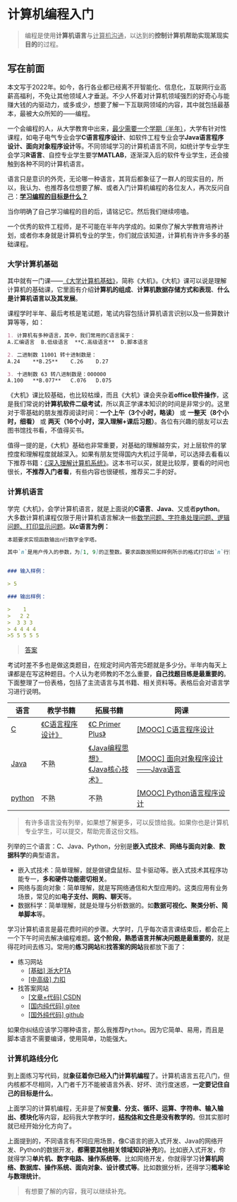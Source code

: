 # 计算机编程入门

> 编程是使用**计算机语言**与<u>计算机沟通</u>，以达到的**控制计算机帮助实现某现实目的**的过程。



## 写在前面

本文写于2022年。如今，各行各业都已经离不开智能化、信息化，互联网行业高薪高福利，不免让其他领域人才垂涎。不少人怀着对计算机领域强烈的好奇心与能赚大钱的内驱动力，或多或少，想要了解一下互联网领域的内容，其中就包括最基本，最被大众所知的——编程。

一个会编程的人，从大学教育中出来，<u>最少需要一个学期（半年）</u>，大学有针对性课程，如电子电气专业会学**C语言程序设计**、如软件工程专业会学**Java语言程序设计、面向对象程序设计**等。不同领域学习的计算机语言不同，如统计学专业学生会学习**R语言**、自控专业学生要学**MATLAB**，逐渐深入后的软件专业学生，还会接触到各种不同的计算机语言。

语言只是意识的外壳，无论哪一种语言，其背后都象征了一群人的现实目的，所以，我认为、也推荐各位想要了解、或者入门计算机编程的各位友人，再次反问自己：<u>**学习编程的目标是什么？**</u>

当你明确了自己学习编程的目的后，请铭记它。然后我们继续唠嗑。



一个优秀的软件工程师，是不可能在半年内学成的。如果你了解大学教育培养计划，或者你本身就是计算机专业的学生，你们就应该知道，计算机有许许多多的基础课程。



### 大学计算机基础

其中就有一门课——[《大学计算机基础》](http://product.dangdang.com/25337911.html)，简称《大机》。《大机》课可以说是理解计算机的基础课，它里面有介绍**计算机的组成**、**计算机数据存储方式和表现**、**什么是计算机语言以及其发展**。

课程学时半年、最后考核是笔试题，笔试内容包括计算机语言识别以及一些算数计算等等，如：

```markdown
1. 计算机有多种语言，其中，我们常用的C语言属于：
A.汇编语言	B.低级语言	**C.高级语言**	D.脚本语言

2. 二进制数 11001 转十进制数是：
A.24	**B.25**	C.26	D.27

3. 十进制数 63 转八进制数是：000000
A.100	**B.077**	C.076	D.075
```

《大机》课比较基础，也比较枯燥，而且《大机》课会夹杂着**office软件操作**，这是我们常说的**计算机软件二级考试**，所以真正学课本知识的时间是非常少的。这里对于零基础的朋友推荐阅读时间：**一个上午（3个小时，略读）** 或 **一整天（8个小时，细看）** 或 **两天（16个小时，深入理解+课后习题）**。各位有兴趣的朋友可以去图书馆找书看，不值得买书。

值得一提的是，《大机》基础也非常重要，对基础的理解越夯实，对上层软件的掌控度和理解程度就越深入。如果有朋友觉得国内大机过于简单，可以选择去看看以下推荐书籍：[《深入理解计算机系统》](http://product.dangdang.com/24106647.html)。这本书可以买，就是比较厚，要看的时间也很长，**不推荐入门者看**，有些内容也很硬核，推荐买二手的好。



### 计算机语言

学完《大机》，会学计算机语言，就是上面说的**C语言**、**Java**、又或者**python**。大多数计算机课程仅限于用计算机语言解决一些<u>数学问题、字符串处理问题、逻辑问题、打印显示问题</u>。**以c语言为例：**

```markdown
本题要求实现函数输出n行数字金字塔。

其中`n`是用户传入的参数，为[1, 9]的正整数。要求函数按照如样例所示的格式打印出`n`行数字金字塔。注意每个数字后面跟一个空格。


### 输入样例：

> 5

### 输出样例：

>    1 
>   2 2 
>  3 3 3 
> 4 4 4 4 
>5 5 5 5 5 
```

> [答案](https://blog.csdn.net/zcolaz/article/details/109208308?ops_request_misc=%257B%2522request%255Fid%2522%253A%2522164411692416780357265800%2522%252C%2522scm%2522%253A%252220140713.130102334..%2522%257D&request_id=164411692416780357265800&biz_id=0&utm_medium=distribute.pc_search_result.none-task-blog-2~all~top_positive~default-1-109208308.pc_search_insert_es_download&utm_term=%E6%95%B0%E5%AD%97%E9%87%91%E5%AD%97%E5%A1%94+&spm=1018.2226.3001.4187)

考试时差不多也是做这类题目，在规定时间内答完5题就是多少分。半年内每天上课都是在写这种题目。个人认为老师教的不怎么重要，**自己找题目练是最重要的**。下面整理了一份表格，包括了主流语言与其书籍、相关资料等。表格后会对语言学习进行说明。

| 语言                                                         | 教学书籍                                                     | 拓展书籍                                                     | 网课                                                         |
| ------------------------------------------------------------ | ------------------------------------------------------------ | ------------------------------------------------------------ | ------------------------------------------------------------ |
| [C]()                                                        | [《C语言程序设计》](http://product.dangdang.com/23194862.html) | [《C Primer Plus》](http://product.dangdang.com/28518608.html) | [[MOOC] C语言程序设计](https://www.icourse163.org/course/ZJU-9001?from=searchPage) |
| [Java](https://github.com/Coveros/helloworld/blob/master/src/main/java/com/coveros/demo/helloworld/HelloWorld.java) | 不熟                                                         | [《Java编程思想》](http://product.dangdang.com/1098353206.html)<br/>[《Java核心技术》](http://product.dangdang.com/28487152.html) | [[MOOC] 面向对象程序设计——Java语言](https://www.icourse163.org/course/zju-1001542001?tid=1001619001) |
| [python](https://gitee.com/mangrovecoder/hello-world/blob/master/src/hello_world.py) | 不熟                                                         | 不熟                                                         | [[MOOC] Python语言程序设计](https://www.icourse163.org/course/BIT-268001?from=searchPage) |

> 有许多语言没有列举，如果想了解更多，可以反馈给我。如果你也是计算机专业学生，可以提交，帮助完善这份文档。

列举的三个语言：C、Java、Python，分别是**嵌入式技术**、**网络与面向对象**、**数据科学**的典型语言。

- 嵌入式技术：简单理解，就是做键盘鼠标、显卡驱动等。嵌入式技术其程序功能专一，**多和硬件功能密切相关**。
- 网络与面向对象：简单理解，就是写网络通信和大型应用的。这类应用有业务场景，常见的如**电子支付、网购、聊天**等。
- 数据科学：简单理解，就是处理与分析数据的。如**数据可视化、聚类分析、简单脚本**等。

学习计算机语言是最花费时间的步骤。大学时，几乎每次语言课结束后，都会花上一个下午时间去解决编程难题。**这个阶段，熟悉语言并解决问题是最重要的**，就是得花时间去练习。常用的**练习网站**和**找答案的网站**我都放下面了：

- 练习网站
  - [[基础] 浙大PTA](https://pintia.cn/)
  - [[中高级] 力扣](https://leetcode-cn.com/)
- 找答案网站
  - [[文章+代码] CSDN](https://www.csdn.net/)
  - [[国内纯代码] gitee](https://gitee.com/)
  - [[国外纯代码] github](https://github.com/)



如果你纠结应该学习哪种语言，那么我推荐`Python`。因为它简单、易用，而且是脚本语言不需要编译，使用简单，功能强大。



### 计算机路线分化

到上面练习写代码，就**象征着你已经入门计算机编程**了。计算机语言五花八门，但内核都不尽相同，入门者千万不能被语言外表、好坏、流行度迷惑，**一定要记住自己的目标是什么**。

上面学习的计算机编程，无非是了解**变量、分支、循环、运算、字符串、输入输出、模块化**等内容，起码我大学教学时，**<u>结构体</u>和<u>文件</u>是没有教学的**。但其实那时就已经开始分化方向了。

上面提到的，不同语言有不同应用场景，像C语言的嵌入式开发、Java的网络开发、Python的数据开发，**都需要其他相关领域知识补充**的。比如嵌入式开发，你就得学习**单片机、数字电路、操作系统等**。比如网络开发，你就得学习**计算机网络、数据库、操作系统、面向对象、设计模式等**。比如数据分析，还得学习**概率论与数理统计**。

> 有想要了解的内容，我可以继续补充。

